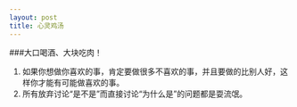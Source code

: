 ```yaml
---
layout: post
title: 心灵鸡汤
---
```


###大口喝酒、大块吃肉！

1. 如果你想做你喜欢的事，肯定要做很多不喜欢的事，并且要做的比别人好，这样你才能有可能做喜欢的事。
2. 所有放弃讨论“是不是”而直接讨论“为什么是”的问题都是耍流氓。

